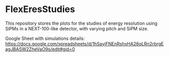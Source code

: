 # FlexEresStudies

This repository stores the plots for the studies of energy resolution using SiPMs in a NEXT-100-like detector, with varying pitch and SiPM size. 

Google Sheet with simulations details: https://docs.google.com/spreadsheets/d/1hSayjFNEnRshxHA26qLRn2rbrgEagJBASW2ZheVaO9s/edit#gid=0
